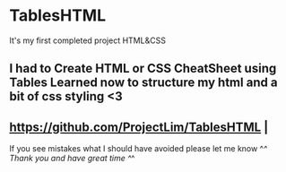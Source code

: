 # TablesHTML
It's my first completed project HTML&amp;CSS

I had to Create HTML or CSS CheatSheet using Tables
Learned now to structure my html and a bit of css styling <3
-------------------------------------------
https://github.com/ProjectLim/TablesHTML  |
-------------------------------------------
If you see mistakes what I should have avoided please let me know ^_^
Thank you and have great time ^_^
